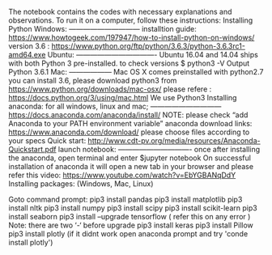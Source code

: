 The notebook contains the codes with necessary explanations and observations. To run it on a computer, follow these instructions:
Installing Python
Windows:
——————————
installtion guide: https://www.howtogeek.com/197947/how-to-install-python-on-windows/
version 3.6 : https://www.python.org/ftp/python/3.6.3/python-3.6.3rc1-amd64.exe
Ubuntu:
———————————-
Ubuntu 16.04 and 14.04 ships with both Python 3 pre-installed.
to check versions
$ python3 -V
Output
Python 3.6.1
Mac:
——————
Mac OS X comes preinstalled with python2.7
you can install 3.6, please download python3 from https://www.python.org/downloads/mac-osx/
please refere : https://docs.python.org/3/using/mac.html
We use Python3
Installing anaconda:
for all windows, linux and mac;
——————————
https://docs.anaconda.com/anaconda/install/
NOTE: please check “add Anaconda to your PATH environment variable”
anaconda download links:
https://www.anaconda.com/download/
please choose files according to your specs
Quick start:
http://www.cdt-pv.org/media/resources/Anaconda-Quickstart.pdf
launch notebook:
——————————-
once after installing the anaconda, open terminal and enter
$jupyter notebook
On successful installation of anaconda it will open a new tab in your browser and
please refer this video: https://www.youtube.com/watch?v=EbYGBANqDdY
Installing packages: (Windows, Mac, Linux)

Goto command prompt:
pip3 install pandas
pip3 install matplotlib
pip3 install nltk
pip3 install numpy
pip3 install scipy
pip3 install scikit-learn
pip3 install seaborn
pip3 install –upgrade tensorflow ( refer this on any error ) Note: there are two ‘-‘ before upgrade
pip3 install keras
pip3 install Pillow
pip3 install plotly (if it didnt work open anaconda prompt and try 'conde install plotly')
